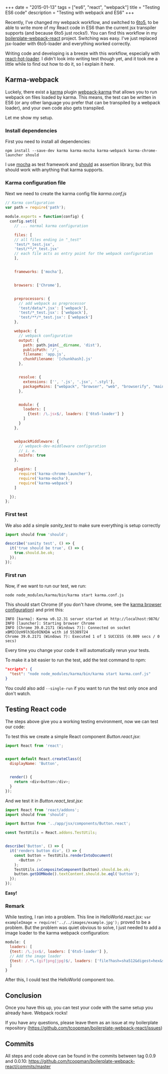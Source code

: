 +++
date = "2015-01-13"
tags = ["es6", "react", "webpack"]
title = "Testing ES6 code"
description = "Testing with webpack and ES6"
+++

Recently, I've changed my webpack workflow, and switched to [6to5](https://6to5.org/), to be able to write more of my React code in ES6 than the current jsx transpiler supports (and because 6to5 just rocks!). You can find this workflow in my [boilerplate-webpack-react](https://github.com/tcoopman/boilerplate-webpack-react) project. Switching was easy. I've just replaced jsx-loader with 6to5-loader and everything worked correctly.

Writing code and developing is a breeze with this workflow, especially with [react-hot-loader](https://github.com/gaearon/react-hot-loader). I didn't look into writing test though yet, and it took me a little while to find out how to do it, so I explain it here.

## Karma-webpack

Luckely, there exist a [karma](http://karma-runner.github.io/) plugin [webpack-karma](https://github.com/webpack/karma-webpack) that allows you to run webpack on files loaded by karma. This means, the test can be written in ES6 (or any other language you prefer that can be transpiled by a webpack loader), and your own code also gets transpiled.

Let me show my setup.

### Install dependencies
First you need to install all dependencies:

`npm install --save-dev karma karma-mocha karma-webpack karma-chrome-launcher should`

I use [mocha](http://mochajs.org/) as test framework and [should](https://github.com/shouldjs/should.js) as assertion library, but this should work with anything that karma supports.

### Karma configuration file

Next we need to create the karma config file _karma.conf.js_

```js
// Karma configuration
var path = require('path');

module.exports = function(config) {
  config.set({
    // ... normal karma configuration

    files: [
    // all files ending in "_test"
    'test/*_test.jsx',
    'test/**/*_test.jsx'
    // each file acts as entry point for the webpack configuration
    ],


    frameworks: ['mocha'],


    browsers: ['Chrome'],


    preprocessors: {
      // add webpack as preprocessor
      'test/data/*.jsx': ['webpack'],
      'test/*_test.jsx': ['webpack'],
      'test/**/*_test.jsx': ['webpack']
    },

    webpack: {
      // webpack configuration
      output: {
        path: path.join(__dirname, 'dist'),
        publicPath: '/',
        filename: 'app.js',
        chunkFilename: '[chunkhash].js'
      },


      resolve: {
        extensions: ['', '.js', '.jsx', '.styl'],
        packageMains: ["webpack", "browser", "web", "browserify", "main"]
      },


      module: {
        loaders: [
          {test: /\.jsx$/, loaders: ['6to5-loader'] }
        ]
      }
    },


    webpackMiddleware: {
      // webpack-dev-middleware configuration
      // i. e.
      noInfo: true
    },

    plugins: [
      require('karma-chrome-launcher'),
      require('karma-mocha'),
      require('karma-webpack')
    ]

  });
};
```

### First test

We also add a simple _sanity_test_ to make sure everything is setup correctly

```js
import should from 'should';

describe('sanity test', () => {
  it('true should be true', () => {
    true.should.be.ok;
  });
});
```

### First run

Now, if we want to run our test, we run:

`node node_modules/karma/bin/karma start karma.conf.js`

This should start Chrome (if you don't have chrome, see the [karma browser configuration](http://karma-runner.github.io/0.12/config/browsers.html)) and print this:
```
INFO [karma]: Karma v0.12.31 server started at http://localhost:9876/
INFO [launcher]: Starting browser Chrome
INFO [Chrome 39.0.2171 (Windows 7)]: Connected on socket xBMICOzH9lh3Eo9INXDA with id 55389724
Chrome 39.0.2171 (Windows 7): Executed 1 of 1 SUCCESS (0.009 secs / 0 secs)
```

Every time you change your code it will automatically rerun your tests.

To make it a bit easier to run the test, add the test command to npm:

```json
"scripts": {
  "test": "node node_modules/karma/bin/karma start karma.conf.js"
}
```

You could also add `--single-run` if you want to run the test only once and don't watch.

## Testing React code

The steps above give you a working testing environment, now we can test our code:

To test this we create a simple React component _Button.react.jsx_:

```js
import React from 'react';


export default React.createClass({
  displayName: 'Button',


  render() {
    return <div>button</div>;
  }
});
```

And we test it in _Button.react_test.jsx_:

```js
import React from 'react/addons';
import should from 'should';

import Button from '../app/jsx/components/Button.react';

const TestUtils = React.addons.TestUtils;


describe('Button', () => {
  it('renders button div', () => {
    const button = TestUtils.renderIntoDocument(
      <Button />
    );
    TestUtils.isCompositeComponent(button).should.be.ok;
    button.getDOMNode().textContent.should.be.eql('button');
  });
});
```

**Easy!**

### Remark

While testing, I ran into a problem. This line in HelloWorld.react.jsx: `var exampleImage = require('../../images/example.jpg');` proved to be a problem. But the problem was quiet obvious to solve, I just needed to add a image loader to the karma webpack configuration:

```js
module: {
  loaders: [
  {test: /\.jsx$/, loaders: ['6to5-loader'] },
  // Add the image loader
  {test: /.*\.(gif|png|jpg)$/, loaders: ['file?hash=sha512&digest=hex&size=16&name=[hash].[ext]', 'image-webpack-loader?optimizationLevel=7&interlaced=false']}
  ]
}
```

After this, I could test the HelloWorld component too.

## Conclusion

Once you have this up, you can test your code with the same setup you already have. Webpack rocks!

If you have any questions, please leave them as an issue at my boilerplate repository (https://github.com/tcoopman/boilerplate-webpack-react/issues)

## Commits

All steps and code above can be found in the commits between tag 0.0.9 and 0.0.10: https://github.com/tcoopman/boilerplate-webpack-react/commits/master
